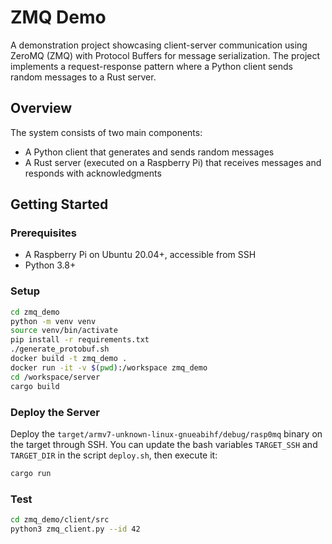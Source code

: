 # ZMQ Demo

A demonstration project showcasing client-server communication using ZeroMQ (ZMQ) with Protocol Buffers for message serialization. The project implements a request-response pattern where a Python client sends random messages to a Rust server.

## Overview

The system consists of two main components:
- A Python client that generates and sends random messages
- A Rust server (executed on a Raspberry Pi) that receives messages and responds with acknowledgments

## Getting Started

### Prerequisites
- A Raspberry Pi on Ubuntu 20.04+, accessible from SSH
- Python 3.8+

### Setup
```bash
cd zmq_demo
python -m venv venv
source venv/bin/activate
pip install -r requirements.txt
./generate_protobuf.sh
docker build -t zmq_demo .
docker run -it -v $(pwd):/workspace zmq_demo
cd /workspace/server
cargo build
```

### Deploy the Server
Deploy the `target/armv7-unknown-linux-gnueabihf/debug/rasp0mq` binary on the target through SSH.
You can update the bash variables `TARGET_SSH` and `TARGET_DIR` in the script `deploy.sh`, then execute it:
```bash
cargo run
```

### Test
```bash
cd zmq_demo/client/src
python3 zmq_client.py --id 42
```
